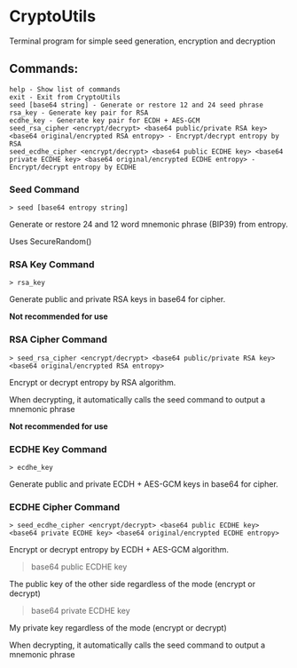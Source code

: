 # CryptoUtils

Terminal program for simple seed generation, encryption and decryption

## Commands:

```
help - Show list of commands
exit - Exit from CryptoUtils
seed [base64 string] - Generate or restore 12 and 24 seed phrase
rsa_key - Generate key pair for RSA
ecdhe_key - Generate key pair for ECDH + AES-GCM
seed_rsa_cipher <encrypt/decrypt> <base64 public/private RSA key> <base64 original/encrypted RSA entropy> - Encrypt/decrypt entropy by RSA
seed_ecdhe_cipher <encrypt/decrypt> <base64 public ECDHE key> <base64 private ECDHE key> <base64 original/encrypted ECDHE entropy> - Encrypt/decrypt entropy by ECDHE
```

### Seed Command
```
> seed [base64 entropy string]
```

Generate or restore 24 and 12 word mnemonic phrase (BIP39) from entropy.

Uses SecureRandom() 

### RSA Key Command
```
> rsa_key
```

Generate public and private RSA keys in base64 for cipher.

**Not recommended for use**

### RSA Cipher Command
```
> seed_rsa_cipher <encrypt/decrypt> <base64 public/private RSA key> <base64 original/encrypted RSA entropy>
```
Encrypt or decrypt entropy by RSA algorithm.

When decrypting, it automatically calls the seed command to output a mnemonic phrase

**Not recommended for use**

### ECDHE Key Command
```
> ecdhe_key
```
Generate public and private ECDH + AES-GCM keys in base64 for cipher.

### ECDHE Cipher Command
```
> seed_ecdhe_cipher <encrypt/decrypt> <base64 public ECDHE key> <base64 private ECDHE key> <base64 original/encrypted ECDHE entropy>
```
Encrypt or decrypt entropy by ECDH + AES-GCM algorithm.

> base64 public ECDHE key

The public key of the other side regardless of the mode (encrypt or decrypt)

> base64 private ECDHE key

My private key regardless of the mode (encrypt or decrypt)

When decrypting, it automatically calls the seed command to output a mnemonic phrase
